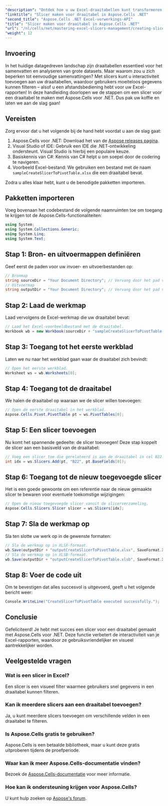 ```yaml
---
"description": "Ontdek hoe u uw Excel-draaitabellen kunt transformeren met interactieve slicers met Aspose.Cells voor .NET. Deze uitgebreide handleiding leidt u door het proces."
"linktitle": "Slicer maken voor draaitabel in Aspose.Cells .NET"
"second_title": "Aspose.Cells .NET Excel-verwerkings-API"
"title": "Slicer maken voor draaitabel in Aspose.Cells .NET"
"url": "/nl/cells/net/mastering-excel-slicers-management/creating-slicer-for-pivot-table/"
"weight": 12
---
```


## Invoering

In het huidige datagedreven landschap zijn draaitabellen essentieel voor het samenvatten en analyseren van grote datasets. Maar waarom zou u zich beperken tot eenvoudige samenvattingen? Met slicers kunt u interactiviteit toevoegen aan uw draaitabellen, waardoor gebruikers moeiteloos gegevens kunnen filteren – alsof u een afstandsbediening hebt voor uw Excel-rapporten! In deze handleiding doorlopen we de stappen om een slicer voor een draaitabel te maken met Aspose.Cells voor .NET. Dus pak uw koffie en laten we aan de slag gaan!

## Vereisten

Zorg ervoor dat u het volgende bij de hand hebt voordat u aan de slag gaat:

1. Aspose.Cells voor .NET: Download het van de [Aspose releases pagina](https://releases.aspose.com/cells/net/).
2. Visual Studio of IDE: Gebruik een IDE die .NET-ontwikkeling ondersteunt. Visual Studio is hierbij een populaire keuze.
3. Basiskennis van C#: Kennis van C# helpt u om soepel door de codering te navigeren.
4. Voorbeeld Excel-bestand: We gebruiken een bestand met de naam `sampleCreateSlicerToPivotTable.xlsx` die een draaitabel bevat.

Zodra u alles klaar hebt, kunt u de benodigde pakketten importeren.

## Pakketten importeren

Voeg bovenaan het codebestand de volgende naamruimten toe om toegang te krijgen tot de Aspose.Cells-functionaliteiten:

```csharp
using System;
using System.Collections.Generic;
using System.Linq;
using System.Text;
```

## Stap 1: Bron- en uitvoermappen definiëren

Geef eerst de paden voor uw invoer- en uitvoerbestanden op:

```csharp
// Bronmap
string sourceDir = "Your Document Directory"; // Vervang door het pad van uw bronmap
// Uitvoermap
string outputDir = "Your Document Directory"; // Vervang door het pad van uw uitvoermap
```

## Stap 2: Laad de werkmap

Laad vervolgens de Excel-werkmap die uw draaitabel bevat:

```csharp
// Laad het Excel-voorbeeldbestand met de draaitabel.
Workbook wb = new Workbook(sourceDir + "sampleCreateSlicerToPivotTable.xlsx");
```

## Stap 3: Toegang tot het eerste werkblad

Laten we nu naar het werkblad gaan waar de draaitabel zich bevindt:

```csharp
// Open het eerste werkblad.
Worksheet ws = wb.Worksheets[0];
```

## Stap 4: Toegang tot de draaitabel

We halen de draaitabel op waaraan we de slicer willen toevoegen:

```csharp
// Open de eerste draaitabel in het werkblad.
Aspose.Cells.Pivot.PivotTable pt = ws.PivotTables[0];
```

## Stap 5: Een slicer toevoegen

Nu komt het spannende gedeelte: de slicer toevoegen! Deze stap koppelt de slicer aan een basisveld van de draaitabel:

```csharp
// Voeg een slicer toe die gerelateerd is aan de draaitabel in cel B22.
int idx = ws.Slicers.Add(pt, "B22", pt.BaseFields[0]);
```

## Stap 6: Toegang tot de nieuw toegevoegde slicer

Het is een goede gewoonte om een referentie naar de nieuw gemaakte slicer te bewaren voor eventuele toekomstige wijzigingen:

```csharp
// Open de nieuw toegevoegde slicer vanuit de slicerverzameling.
Aspose.Cells.Slicers.Slicer slicer = ws.Slicers[idx];
```

## Stap 7: Sla de werkmap op

Sla ten slotte uw werk op in de gewenste formaten:

```csharp
// Sla de werkmap op in XLSX-formaat.
wb.Save(outputDir + "outputCreateSlicerToPivotTable.xlsx", SaveFormat.Xlsx);
// Sla de werkmap op in XLSB-formaat.
wb.Save(outputDir + "outputCreateSlicerToPivotTable.xlsb", SaveFormat.Xlsb);
```

## Stap 8: Voer de code uit

Om te bevestigen dat alles succesvol is uitgevoerd, geeft u het volgende bericht weer:

```csharp
Console.WriteLine("CreateSlicerToPivotTable executed successfully.");
```

## Conclusie

Gefeliciteerd! Je hebt met succes een slicer voor een draaitabel gemaakt met Aspose.Cells voor .NET. Deze functie verbetert de interactiviteit van je Excel-rapporten, waardoor ze gebruiksvriendelijker en visueel aantrekkelijker worden. 

## Veelgestelde vragen

### Wat is een slicer in Excel?
Een slicer is een visueel filter waarmee gebruikers snel gegevens in een draaitabel kunnen filteren.

### Kan ik meerdere slicers aan een draaitabel toevoegen?
Ja, u kunt meerdere slicers toevoegen om verschillende velden in een draaitabel te filteren.

### Is Aspose.Cells gratis te gebruiken?
Aspose.Cells is een betaalde bibliotheek, maar u kunt deze gratis uitproberen tijdens de proefperiode.

### Waar kan ik meer Aspose.Cells-documentatie vinden?
Bezoek de [Aspose.Cells-documentatie](https://reference.aspose.com/cells/net/) voor meer informatie.

### Hoe kan ik ondersteuning krijgen voor Aspose.Cells?
U kunt hulp zoeken op [Aspose's forum](https://forum.aspose.com/c/cells/9).